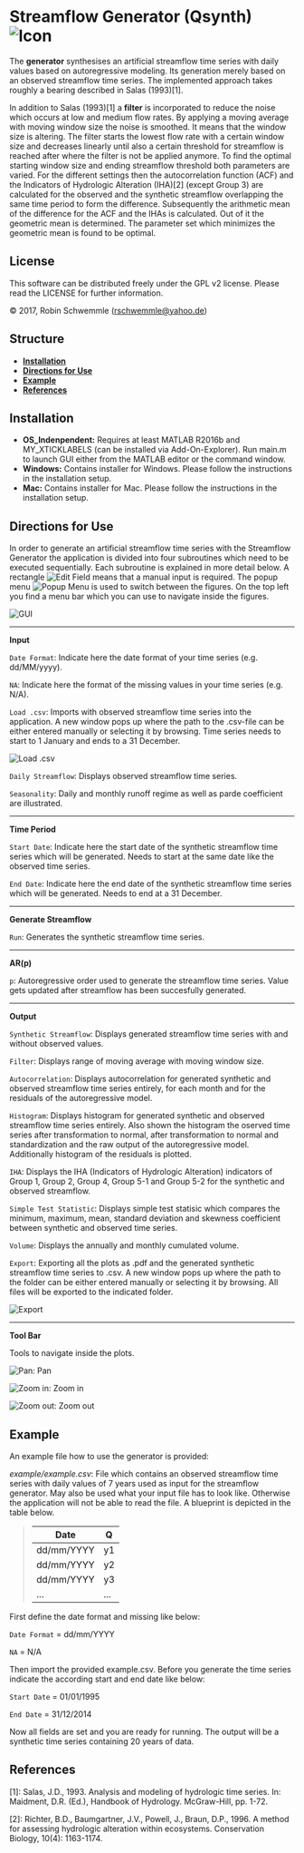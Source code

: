 # Streamflow Generator (Qsynth) ![](images/icon_48x48.png "Icon")

The **generator** synthesises an artificial streamflow time series with daily values based on autoregressive modeling. Its generation merely based on an observed streamflow time series. The implemented approach takes roughly a bearing described in Salas (1993)[1].

 In addition to Salas (1993)[1] a **filter** is incorporated to reduce the noise which occurs at low and medium flow rates. By applying a moving average with moving window size the noise is smoothed. It means that the window size is altering. The filter starts the lowest flow rate with a certain window size and decreases linearly until also a certain threshold for streamflow is reached after where the filter is not be applied anymore. To find the optimal starting window size and ending streamflow threshold both parameters are varied. For the different settings then the autocorrelation function (ACF) and the Indicators of Hydrologic Alteration (IHA)[2] (except Group 3) are calculated for the observed and the synthetic streamflow overlapping the same time period to form the difference. Subsequently the arithmetic mean of the difference for the ACF and the IHAs is calculated. Out of it the geometric mean is determined. The parameter set which minimizes the geometric mean is found to be optimal.

## License

This software can be distributed freely under the GPL v2 license. Please read the LICENSE for further information.

© 2017, Robin Schwemmle (<rschwemmle@yahoo.de>)

## Structure
* __[Installation](#installation)__
* __[Directions for Use](#directions-for-use)__
* __[Example](#example)__
* __[References](#references)__

## Installation
* **OS_Indenpendent:** Requires at least MATLAB R2016b and MY_XTICKLABELS (can be installed via Add-On-Explorer). Run main.m to launch GUI either from the MATLAB editor or the command window.
* **Windows:** Contains installer for Windows. Please follow the instructions in the installation setup.
* **Mac:** Contains installer for Mac. Please follow the instructions in the installation setup.

## Directions for Use

In order to generate an artificial streamflow time series with the Streamflow Generator the application is divided into four subroutines which need to be executed sequentially. Each subroutine is explained in more detail below. A rectangle ![](images/edit.png "Edit Field") means that a manual input is required. The popup menu ![](images/popupmenu.png "Popup Menu") is used to switch between the figures. On the top left you find a menu bar which you can use to navigate inside the figures.

![](images/GUI.png "GUI")

---

 **Input**

`Date Format`: Indicate here the date format of your time series (e.g. dd/MM/yyyy).

`NA`: Indicate here the format of the missing values in your time series (e.g. N/A).

`Load .csv`: Imports with observed streamflow time series into the application. A new window pops up where the path to the .csv-file can be either entered manually or selecting it by browsing. Time series needs to start to 1 January and ends to a 31 December.

![](images/loadcsv.png "Load .csv")

`Daily Streamflow`: Displays observed streamflow time series.

`Seasonality`: Daily and monthly runoff regime as well as parde coefficient are illustrated.

---

**Time Period**

`Start Date`: Indicate here the start date of the synthetic streamflow time series which will be generated. Needs to start at the same date like the observed time series.

`End Date`: Indicate here the end date of the synthetic streamflow time series which will be generated. Needs to end at a 31 December.

---

**Generate Streamflow**

`Run`: Generates the synthetic streamflow time series.

---

**AR(p)**

`p`: Autoregressive order used to generate the streamflow time series. Value gets updated after streamflow has been succesfully generated.

---

**Output**

`Synthetic Streamflow`: Displays generated streamflow time series with and without observed values.

`Filter`: Displays range of moving average with moving window size.

`Autocorrelation`: Displays autocorrelation for generated synthetic and observed streamflow time series entirely, for each month and for the residuals of the autoregressive model.

`Histogram`: Displays histogram for generated synthetic and observed streamflow time series entirely. Also shown the histogram the oserved time series after transformation to normal, after transformation to normal and standardization and the raw output of the autoregressive model. Additionally histogram of the residuals is plotted.

`IHA`: Displays the IHA (Indicators of Hydrologic Alteration) indicators of Group 1, Group 2, Group 4, Group 5-1 and Group 5-2 for the synthetic and observed streamflow.

`Simple Test Statistic`: Displays simple test statisic which compares the minimum, maximum, mean, standard deviation and skewness coefficient between synthetic and observed time series.

`Volume`: Displays the annually and monthly cumulated volume.

`Export`: Exporting all the plots as .pdf and the generated synthetic streamflow time series to .csv. A new window pops up where the path to the folder can be either entered manually or selecting it by browsing. All files will be exported to the indicated folder.

![](images/export.png "Export")

---
**Tool Bar**

Tools to navigate inside the plots.

![](images/pan.png "Pan"): Pan

![](images/zoomin.png "Zoom in"): Zoom in

![](images/zoomout.png "Zoom out"): Zoom out

## Example

An example file how to use the generator is provided:

*example/example.csv*: File which contains an observed streamflow time series with daily values of 7 years used as input for the streamflow generator. May also be used what your input file has to look like. Otherwise the application will not be able to read the file. A blueprint is depicted in the table below.

> **Date**           | **Q**
> -------------------|------
> dd/mm/YYYY         | y1
> dd/mm/YYYY         | y2
> dd/mm/YYYY         | y3
>  ...               | ...

First define the date format and missing like below:

`Date Format` = dd/mm/YYYY

`NA` = N/A

Then import the provided example.csv. Before you generate the time series indicate the according start and end date like below:

`Start Date` = 01/01/1995

`End Date` = 31/12/2014

Now all fields are set and you are ready for running. The output will be a synthetic time series containing 20 years of data.

## References

 [1]: Salas, J.D., 1993. Analysis and modeling of hydrologic time series. In: Maidment, D.R. (Ed.), Handbook of Hydrology. McGraw-Hill, pp. 1-72.

 [2]: Richter, B.D., Baumgartner, J.V., Powell, J., Braun, D.P., 1996. A method for assessing hydrologic alteration within ecosystems. Conservation Biology, 10(4): 1163-1174.
